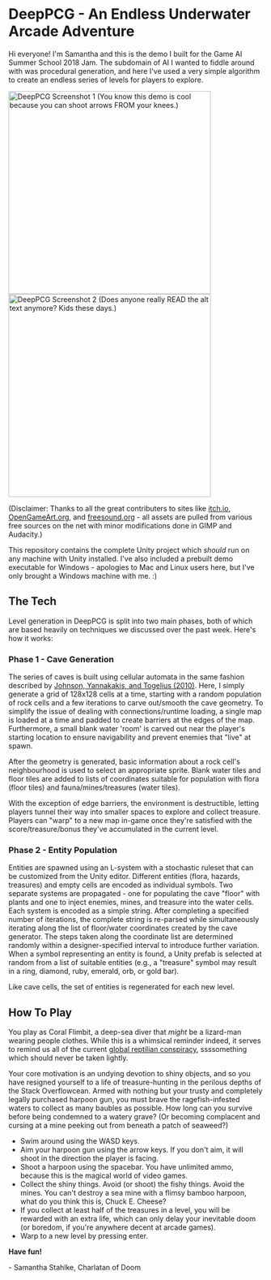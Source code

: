 # DeepPCG - An Endless Underwater Arcade Adventure
Hi everyone! I'm Samantha and this is the demo I built for the Game AI Summer School 2018 Jam. The subdomain of AI I wanted to fiddle around with was procedural generation, and here I've used a very simple algorithm to create an endless series of levels for players to explore.  
  
<img src="https://i.imgur.com/cZLeeo3.png" alt="DeepPCG Screenshot 1 (You know this demo is cool because you can shoot arrows FROM your knees.)" width="400"/> <img src="https://i.imgur.com/Hql19CV.png" alt="DeepPCG Screenshot 2 (Does anyone really READ the alt text anymore? Kids these days.)" width="400"/>

(Disclaimer: Thanks to all the great contributers to sites like [itch.io](https://itch.io/), [OpenGameArt.org](https://opengameart.org/), and [freesound.org](https://freesound.org/) - all assets are pulled from various free sources on the net with minor modifications done in GIMP and Audacity.)  

This repository contains the complete Unity project which *should* run on any machine with Unity installed. I've also included a prebuilt demo executable for Windows - apologies to Mac and Linux users here, but I've only brought a Windows machine with me. :)

## The Tech
Level generation in DeepPCG is split into two main phases, both of which are based heavily on techniques we discussed over the past week. Here's how it works:
### Phase 1 - Cave Generation
The series of caves is built using cellular automata in the same fashion described by [Johnson, Yannakakis, and Togelius (2010)](http://julian.togelius.com/Johnson2010Cellular.pdf). Here, I simply generate a grid of 128x128 cells at a time, starting with a random population of rock cells and a few iterations to carve out/smooth the cave geometry. To simplify the issue of dealing with connections/runtime loading, a single map is loaded at a time and padded to create barriers at the edges of the map. Furthermore, a small blank water 'room' is carved out near the player's starting location to ensure navigability and prevent enemies that "live" at spawn.

After the geometry is generated, basic information about a rock cell's neighbourhood is used to select an appropriate sprite. Blank water tiles and floor tiles are added to lists of coordinates suitable for population with flora (floor tiles) and fauna/mines/treasures (water tiles). 

With the exception of edge barriers, the environment is destructible, letting players tunnel their way into smaller spaces to explore and collect treasure. Players can "warp" to a new map in-game once they're satisfied with the score/treasure/bonus they've accumulated in the current level. 
### Phase 2 - Entity Population
Entities are spawned using an L-system with a stochastic ruleset that can be customized from the Unity editor. Different entities (flora, hazards, treasures) and empty cells are encoded as individual symbols. Two separate systems are propagated - one for populating the cave "floor" with plants and one to inject enemies, mines, and treasure into the water cells. Each system is encoded as a simple string. After completing a specified number of iterations, the complete string is re-parsed while simultaneously iterating along the list of floor/water coordinates created by the cave generator. The steps taken along the coordinate list are determined randomly within a designer-specified interval to introduce further variation. When a symbol representing an entity is found, a Unity prefab is selected at random from a list of suitable entities (e.g., a "treasure" symbol may result in a ring, diamond, ruby, emerald, orb, or gold bar). 

Like cave cells, the set of entities is regenerated for each new level.
## How To Play
You play as Coral Flimbit, a deep-sea diver that *might* be a lizard-man wearing people clothes. While this is a whimsical reminder indeed, it serves to remind us all of the current [global reptilian conspiracy](http://reddit.com/r/sneks), ssssomething which should never be taken lightly.

Your core motivation is an undying devotion to shiny objects, and so you have resigned yourself to a life of treasure-hunting in the perilous depths of the Stack Overflowcean. Armed with nothing but your trusty and completely legally purchased harpoon gun, you must brave the ragefish-infested waters to collect as many baubles as possible. How long can you survive before being condemned to a watery grave? (Or becoming complacent and cursing at a mine peeking out from beneath a patch of seaweed?)

- Swim around using the WASD keys.  
- Aim your harpoon gun using the arrow keys. If you don't aim, it will shoot in the direction the player is facing.  
- Shoot a harpoon using the spacebar. You have unlimited ammo, because this is the magical world of video games.  
- Collect the shiny things. Avoid (or shoot) the fishy things. Avoid the mines. You can't destroy a sea mine with a flimsy bamboo harpoon, what do you think this is, Chuck E. Cheese?  
- If you collect at least half of the treasures in a level, you will be rewarded with an extra life, which can only delay your inevitable doom (or boredom, if you're anywhere decent at arcade games).  
- Warp to a new level by pressing enter.  
  
**Have fun!**  
  
\- Samantha Stahlke, Charlatan of Doom
